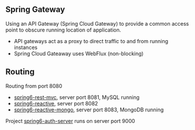 ## Spring Gateway 

Using an API Gateway (Spring Cloud Gateway) to provide a common access point 
to obscure running location of application. 
- API gateways act as a proxy to direct traffic to and from running instances
- Spring Cloud Gateaway uses WebFlux (non-blocking)

## Routing
Routing from port 8080
- [spring6-rest-mvc](https://github.com/laurakciic/spring6-rest-mvc), server port 8081, MySQL running
- [spring6-reactive](https://github.com/laurakciic/spring6-reactive), server port 8082
- [spring6-reactive-mongo](https://github.com/laurakciic/spring6-reactive-mongo), server port 8083, MongoDB running

Project [spring6-auth-server](https://github.com/laurakciic/spring6-auth-server) runs on server port 9000